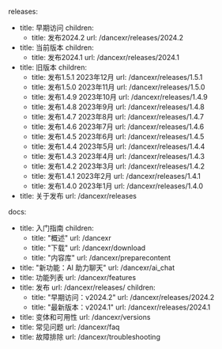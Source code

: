 releases:
  - title: 早期访问
    children:
    - title: 发布2024.2
      url: /dancexr/releases/2024.2
  - title: 当前版本
    children:
    - title: 发布2024.1
      url: /dancexr/releases/2024.1
  - title: 旧版本
    children:
    - title: 发布1.5.1 2023年12月
      url: /dancexr/releases/1.5.1
    - title: 发布1.5.0 2023年11月
      url: /dancexr/releases/1.5.0
    - title: 发布1.4.9 2023年10月
      url: /dancexr/releases/1.4.9
    - title: 发布1.4.8 2023年9月
      url: /dancexr/releases/1.4.8
    - title: 发布1.4.7 2023年8月
      url: /dancexr/releases/1.4.7
    - title: 发布1.4.6 2023年7月
      url: /dancexr/releases/1.4.6
    - title: 发布1.4.5 2023年6月
      url: /dancexr/releases/1.4.5
    - title: 发布1.4.4 2023年5月
      url: /dancexr/releases/1.4.4
    - title: 发布1.4.3 2023年4月
      url: /dancexr/releases/1.4.3
    - title: 发布1.4.2 2023年3月
      url: /dancexr/releases/1.4.2
    - title: 发布1.4.1 2023年2月
      url: /dancexr/releases/1.4.1
    - title: 发布1.4.0 2023年1月
      url: /dancexr/releases/1.4.0
  - title: 关于发布
    url: /dancexr/releases

docs:
  - title: 入门指南
    children:
      - title: "概述"
        url: /dancexr
      - title: "下载"
        url: /dancexr/download
      - title: "内容库"
        url: /dancexr/preparecontent
  - title: "新功能：AI 助力聊天"
    url: /dancexr/ai_chat
  - title: 功能列表
    url: /dancexr/features
  - title: 发布
    url: /dancexr/releases/
    children:
    - title: "早期访问：v2024.2"
      url: /dancexr/releases/2024.2
    - title: "最新版本：v2024.1"
      url: /dancexr/releases/2024.1
  - title: 变体和可用性
    url: /dancexr/versions
  - title: 常见问题
    url: /dancexr/faq
  - title: 故障排除
    url: /dancexr/troubleshooting